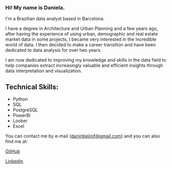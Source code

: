 ### Hi! My name is Daniela.

I'm a Brazilian data analyst based in Barcelona.

I have a degree in Architecture and Urban Planning and a few years ago, after having the experience of using urban, demographic and real estate market data in some projects, I became very interested in the incredible world of data. I then decided to make a career transition and have been dedicated to data analysis for over two years.

I am now dedicated to improving my knowledge and skills in the data field to help companies extract increasingly valuable and efficient insights through data interpretation and visualization.

## Technical Skills:
* Python
* SQL
* PostgreSQL
* PowerBI
* Looker
* Excel

You can contact me by e-mail (daniribeirof@gmail.com) and you can also find me at:

[GitHub](https://github.com/daniribeirof)

[Linkedin](https://www.linkedin.com/in/danielarfonseca/)
